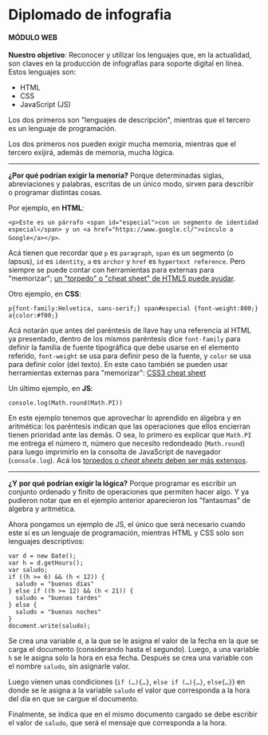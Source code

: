 # Diplomado de infografia

#### MÓDULO WEB

**Nuestro objetivo**: Reconocer y utilizar los lenguajes que, en la actualidad, son claves en la producción de infografías para soporte digital en línea. Estos lenguajes son: 

- HTML
- CSS
- JavaScript (JS)

Los dos primeros son "lenguajes de descripción", mientras que el tercero es un lenguaje de programación. 

Los dos primeros nos pueden exigir mucha memoria, mientras que el tercero exijirá, además de memoria, mucha lógica.

-------

**¿Por qué podrían exigir la menoria?** Porque determinadas siglas, abreviaciones y palabras, escritas de un único modo, sirven para describir o programar distintas cosas.

Por ejemplo, en **HTML**: 

`<p>Este es un párrafo <span id="especial">con un segmento de identidad especial</span> y un <a href="https://www.google.cl/">vínculo a Google</a></p>`. 

Acá tienen que recordar que `p` es `paragraph`, `span` es un segmento (o lapsus), `id` es `identity`, `a` es `archor` y `href` es `hypertext reference`. Pero siempre se puede contar con herramientas para externas para "memorizar"; [un "torpedo" o "cheat sheet" de HTML5 puede ayudar](https://websitesetup.org/HTML5-cheat-sheet.pdf). 

Otro ejemplo, en **CSS**:

`p{font-family:Helvetica, sans-serif;} span#especial {font-weight:800;} a{color:#f00;} `

Acá notarán que antes del paréntesis de llave hay una referencia al HTML ya presentado, dentro de los mismos paréntesis dice `font-family` para definir la familia de fuente tipográfica que debe usarse en el elemento referido, `font-weight` se usa para definir peso de la fuente, y `color` se usa para definir color (del texto). En este caso también se pueden usar herramientas externas para "memorizar": [CSS3 cheat sheet](https://cloud.netlifyusercontent.com/assets/344dbf88-fdf9-42bb-adb4-46f01eedd629/d7fb67af-5180-463d-b58a-bfd4a220d5d0/css3-cheat-sheet.pdf) 

Un último ejemplo, en **JS**:

`console.log(Math.round(Math.PI))`

En este ejemplo tenemos que aprovechar lo aprendido en álgebra y en aritmética: los paréntesis indican que las operaciones que ellos encierran tienen prioridad ante las demás. O sea, lo primero es explicar que `Math.PI` me entrega el número π, número que necesito redondeado (`Math.round`) para luego imprimirlo en la consolta de JavaScript de navegador (`console.log`). Acá los [torpedos o *cheat sheets* deben ser más extensos](https://htmlcheatsheet.com/js/).

-------

**¿Y por qué podrían exigir la lógica?** Porque programar es escribir un conjunto ordenado y finito de operaciones que permiten hacer algo. Y ya pudieron notar que en el ejemplo anterior aparecieron los "fantasmas" de álgebra y aritmética. 

Ahora pongamos un ejemplo de JS, el único que será necesario cuando este sí es un lenguaje de programación, mientras HTML y CSS sólo son lenguajes descriptivos:

```
var d = new Date();
var h = d.getHours();
var saludo;
if ((h >= 6) && (h < 12)) { 
  saludo = "buenos días"
} else if ((h >= 12) && (h < 21)) {
  saludo = "buenas tardes"
} else { 
  saludo = "buenas noches"
}
document.write(saludo);
```

Se crea una variable `d`, a la que se le asigna el valor de la fecha en la que se carga el documento (considerando hasta el segundo). Luego, a una variable `h` se le asigna solo la hora en esa fecha. Después se crea una variable con el nombre `saludo`, sin asignarle valor.

Luego vienen unas condiciones (`if (…){…}`, `else if (…){…}`, `else{…}`) en donde se le asigna a la variable `saludo` el valor que corresponda a la hora del día en que se cargue el documento. 

Finalmente, se indica que en el mismo documento cargado se debe escribir el valor de `saludo`, que será el mensaje que corresponda a la hora.
